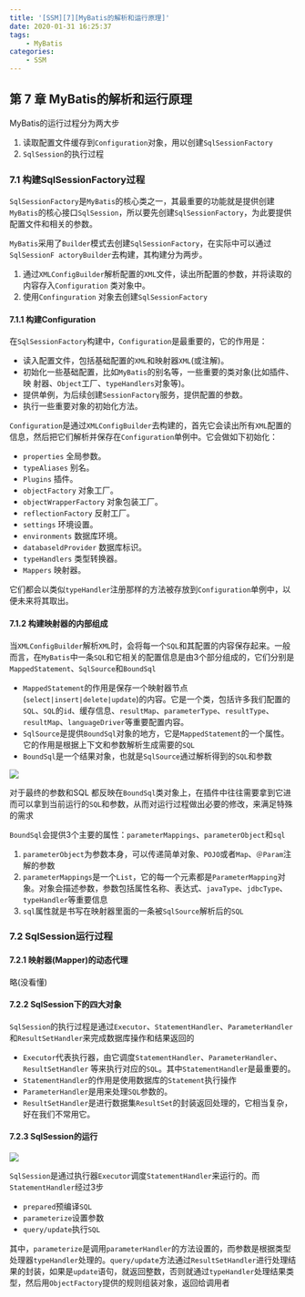 ```yaml
---
title: '[SSM][7][MyBatis的解析和运行原理]'
date: 2020-01-31 16:25:37
tags:
    - MyBatis
categories:
    - SSM
---
```

## 第 7 章 MyBatis的解析和运行原理

MyBatis的运行过程分为两大步
1. 读取配置文件缓存到`Configuration`对象，用以创建`SqlSessionFactory`
2. `SqlSession`的执行过程

### 7.1 构建SqlSessionFactory过程

`SqlSessionFactory`是`MyBatis`的核心类之一，其最重要的功能就是提供创建`MyBatis`的核心接口`SqlSession`，所以要先创建`SqlSessionFactory`，为此要提供配置文件和相关的参数。

`MyBatis`采用了`Builder`模式去创建`SqlSessionFactory`，在实际中可以通过`SqlSessionF actoryBuilder`去构建，其构建分为两步。
1. 通过`XMLConfigBuilder`解析配置的`XML`文件，读出所配置的参数，并将读取的内容存入`Configuration` 类对象中。
2. 使用`Confinguration` 对象去创建`SqlSessionFactory`

#### 7.1.1 构建Configuration

在`SqlSessionFactory`构建中，`Configuration`是最重要的，它的作用是：
- 读入配置文件，包括基础配置的`XML`和映射器`XML`(或注解)。
- 初始化一些基础配置，比如`MyBatis`的别名等，一些重要的类对象(比如插件、映
射器、`Object`工厂、`typeHandlers`对象等)。
- 提供单例，为后续创建`SessionFactorγ`服务，提供配置的参数。
- 执行一些重要对象的初始化方法。

`Configuration`是通过`XMLConfigBuilder`去构建的，首先它会读出所有`XML`配置的信息，然后把它们解析并保存在`Configuration`单例中。它会做如下初始化：
- `properties` 全局参数。
- `typeAliases` 别名。
- `Plugins` 插件。
- `objectFactory` 对象工厂。
- `objectWrapperFactory` 对象包装工厂。
- `reflectionFactory` 反射工厂。
- `settings` 环境设置。
- `environments` 数据库环境。
- `databaseldProvider` 数据库标识。
- `typeHandlers` 类型转换器。
- `Mappers` 映射器。

它们都会以类似`typeHandler`注册那样的方法被存放到`Configuration`单例中，以便未来将其取出。

#### 7.1.2 构建映射器的内部组成

当`XMLConfigBuilder`解析`XML`时，会将每一个`SQL`和其配置的内容保存起来。一般而言，在`MyBatis`中一条`SQL`和它相关的配置信息是由3个部分组成的，它们分别是`MappedStatement`、`SqlSource`和`BoundSql`
- `MappedStatement`的作用是保存一个映射器节点(`select|insert|delete|update`)的内容。它是一个类，包括许多我们配置的`SQL`、`SQL`的`id`、缓存信息、`resultMap`、`parameterType`、`resultType`、`resultMap`、`languageDriver`等重要配置内容。
- `SqlSource`是提供`BoundSql`对象的地方，它是`MappedStatement`的一个属性。它的作用是根据上下文和参数解析生成需要的`SQL`
- `BoundSql`是一个结果对象，也就是`SqlSource`通过解析得到的`SQL`和参数

![](src/200131_0.png)

对于最终的参数和SQL 都反映在`BoundSql`类对象上，在插件中往往需要拿到它进而可以拿到当前运行的`SQL`和参数，从而对运行过程做出必要的修改，来满足特殊的需求

`BoundSql`会提供3个主要的属性：`parameterMappings`、`parameterObject`和`sql`
1. `parameterObject`为参数本身，可以传递简单对象、`POJO`或者`Map`、`＠Param`注解的参数
2. `parameterMappings`是一个`List`，它的每一个元素都是`ParameterMapping`对象。对象会描述参数，参数包括属性名称、表达式、`javaType`、`jdbcType`、`typeHandler`等重要信息
3. `sql`属性就是书写在映射器里面的一条被`SqlSource`解析后的`SQL`

### 7.2 SqlSession运行过程

#### 7.2.1 映射器(Mapper)的动态代理

略(没看懂)

#### 7.2.2 SqlSession下的四大对象

`SqlSession`的执行过程是通过`Executor`、`StatementHandler`、`ParameterHandler`和`ResultSetHandler`来完成数据库操作和结果返回的
- `Executor`代表执行器，由它调度`StatementHandler`、`ParameterHandler`、`ResultSetHandler`
等来执行对应的`SQL`。其中`StatementHandler`是最重要的。
- `StatementHandler`的作用是使用数据库的`Statement`执行操作
- `ParameterHandler`是用来处理`SQL`参数的。
- `ResultSetHandler`是进行数据集`ResultSet`的封装返回处理的，它相当复杂，好在我们不常用它。

#### 7.2.3 SqlSession的运行

![](src/200131_1.png)

`SqlSession`是通过执行器`Executor`调度`StatementHandler`来运行的。而`StatementHandler`经过3步
- `prepared`预编译`SQL`
- `parameterize`设置参数
- `query/update`执行`SQL`

其中，`parameterize`是调用`parameterHandler`的方法设置的，而参数是根据类型处理器`typeHandler`处理的。`query/update`方法通过`ResultSetHandler`进行处理结果的封装，如果是`update`语句，就返回整数，否则就通过`typeHandler`处理结果类型，然后用`ObjectFactory`提供的规则组装对象，返回给调用者


